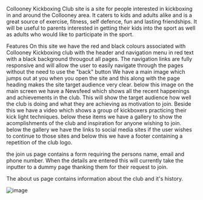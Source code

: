 Collooney Kickboxing Club site is a site for people interested in kickboxing in and around the Collooney area. It caters to kids and adults alike and is a great source of exercise, fitness, self defence, fun and lasting friendships. It will be useful to parents interested in getting their kids into the sport as well as adults who would like to participate in the sport.

Features
On this site we have the red and black colours associated with Collooney Kickboxing club with the header and navigation menu in red text with a black background througout all pages.
The navigation links are fully responsive and will allow the user to easily navigate through the pages without the need to use the "back" button
We have a main image which jumps out at you when you open the site and this along with the page heading makes the site target audience very clear.
below this image on the main screen we have a Newsfeed which shows all the recent happenings and achievements in the club. This will show the target audience how well the club is doing and what they are achieving as motivation to join.
Beside this we have a video which shows a group of kickboxers practicing their kick light techniques.
below these items we have a gallery to show the acomplishments of the club and inspiration for anyone wishing to join.
below the gallery we have the links to social media sites if the user wishes to continue to those sites
and below this we have a footer containing a repetition of the club logo.

the join us page contains a form requiring the persons name, email and phone number. When the details are entered this will currently take the inputter to a dummy page thanking them for their request to join.

The about us page contains information about the club and it's history.


![image](https://user-images.githubusercontent.com/118110016/210169391-4201f0aa-2750-4e15-bab8-d05612f9c621.png)


